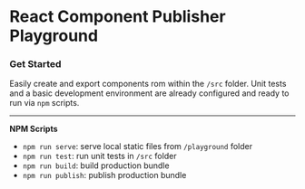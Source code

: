 # React Component Publisher Playground

### Get Started

Easily create and export components rom within the `/src` folder. Unit tests and a basic development environment are already configured and ready to run via `npm` scripts.

---
**NPM Scripts**
- `npm run serve`: serve local static files from `/playground` folder
- `npm run test`: run unit tests in `/src` folder
- `npm run build`: build production bundle
- `npm run publish`: publish production bundle
    